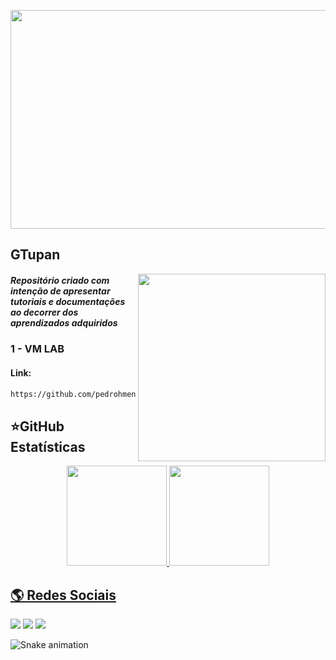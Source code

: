 <p align="center">
    <img src="https://user-images.githubusercontent.com/83426602/223600467-1130ab86-ff88-4d4c-9b74-2ec37b45f7ae.gif" width="550" height="350">
</p>

## GTupan

<img align="right" width="300" src="https://i2.wp.com/allhtaccess.info/wp-content/uploads/2018/03/programming.gif?fit=1281%2C716&ssl=1" />

##### Repositório criado com intenção de apresentar tutoriais e documentações ao decorrer dos aprendizados adquiridos

### 1 - VM LAB
#### Link:
```bash
https://github.com/pedrohmenezes1/GTupan/tree/master/1%20-%20VM%20Lab
```

## ⭐**GitHub Estatísticas**

<div align="center">
<a href="https://github.com/pedrohmenezes1">
 <img height="160em" src="https://github-readme-stats.vercel.app/api?username=pedrohmenezes1&show_icons=true&theme=dracula&include_all_commits=true&count_private=true"/>
 <img height="160em" src="https://github-readme-stats.vercel.app/api/top-langs/?username=pedrohmenezes1&layout=compact&langs_count=7&theme=dracula"/>
</div>


## 🌎 Redes Sociais
  
<div> 
<a href="https://instagram.com/pedro.hmenezes" target="_blank"><img src="https://img.shields.io/badge/-Instagram-%23E4405F?style=for-the-badge&logo=instagram&logoColor=white" target="_blank"></a>
</a> 
  <a href = "mailto:pedro.mk.133@gmail.com"><img src="https://img.shields.io/badge/-Gmail-%23333?style=for-the-badge&logo=gmail&logoColor=white" target="_blank"></a>
  <a href="https://www.linkedin.com/in/pedro-henrique-de-menezes-34a17a211" target="_blank"><img src="https://img.shields.io/badge/-LinkedIn-%230077B5?style=for-the-badge&logo=linkedin&logoColor=white" target="_blank"></a> 
  
  ![Snake animation](https://github.com/pedrohmenezes1/Pedrohmenezes1/blob/output/github-contribution-grid-snake.svg)
  
</div>
